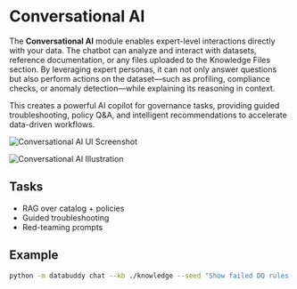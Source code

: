 # Conversational AI

The **Conversational AI** module enables expert-level interactions directly with your data. The chatbot can analyze and interact with datasets, reference documentation, or any files uploaded to the Knowledge Files section. By leveraging expert personas, it can not only answer questions but also perform actions on the dataset—such as profiling, compliance checks, or anomaly detection—while explaining its reasoning in context.

This creates a powerful AI copilot for governance tasks, providing guided troubleshooting, policy Q&A, and intelligent recommendations to accelerate data-driven workflows.

![Conversational AI UI Screenshot](_assets/conversationalAI.png)

![Conversational AI Illustration](_assets/conversational-ai-illustration.png)

## Tasks
- RAG over catalog + policies  
- Guided troubleshooting  
- Red-teaming prompts  

## Example
```bash
python -m databuddy chat --kb ./knowledge --seed "Show failed DQ rules last week"

